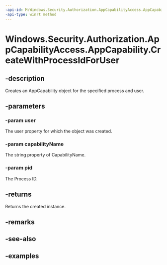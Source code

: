 ```yaml
---
-api-id: M:Windows.Security.Authorization.AppCapabilityAccess.AppCapability.CreateWithProcessIdForUser(Windows.System.User,System.String,System.UInt32)
-api-type: winrt method
---
```


<!-- Method syntax.
public AppCapability AppCapability.CreateWithProcessIdForUser(User user, String capabilityName, UInt32 pid)
-->

# Windows.Security.Authorization.AppCapabilityAccess.AppCapability.CreateWithProcessIdForUser

## -description
Creates an AppCapability object for the specified process and user.

## -parameters
### -param user
The user property for which the object was created.

### -param capabilityName
The string property of CapabilityName.

### -param pid
The Process ID. 

## -returns
Returns the created instance.

## -remarks

## -see-also

## -examples

